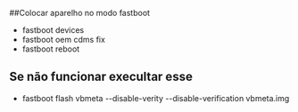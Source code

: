 ##Colocar aparelho no modo fastboot
- fastboot devices
- fastboot oem cdms fix
- fastboot reboot

## Se não funcionar execultar esse
- fastboot flash vbmeta --disable-verity --disable-verification vbmeta.img
